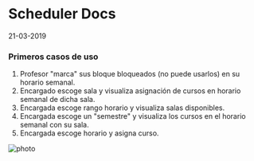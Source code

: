 # Scheduler Docs

21-03-2019

### Primeros casos de uso
1. Profesor "marca" sus bloque bloqueados (no puede usarlos) en su horario semanal.
2. Encargado escoge sala y visualiza asignación de cursos en horario semanal de dicha sala.
3. Encargada escoge rango horario y visualiza salas disponibles.
4. Encargada escoge un "semestre" y visualiza los cursos en el horario semanal con su sala.
5. Encargada escoge horario y asigna curso.

![photo](https://i.imgur.com/DsIV86w.jpg)
